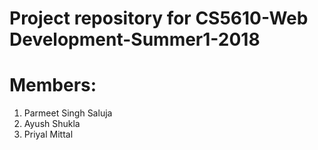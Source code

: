 # Project repository for CS5610-Web Development-Summer1-2018
# Members:
 1) Parmeet Singh Saluja
 2) Ayush Shukla
 3) Priyal Mittal

